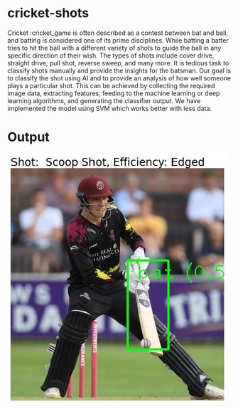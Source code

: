 # cricket-shots
Cricket :cricket_game is often described as a contest between bat and ball, and batting is considered one of its prime disciplines. While batting a batter tries to hit the ball with a different variety of shots to guide the ball in any specific direction of their wish. The types of shots include cover drive, straight drive, pull shot, reverse sweep, and many more. It is tedious task to classify shots manually and provide the insights for the batsman. Our goal is to classify the shot using AI and to provide an analysis of how well someone plays a particular shot. This can be achieved by collecting the required image data, extracting features, feeding to the machine learning or deep learning algorithms, and generating the classifier output. We have implemented the model using SVM which works better with less data.

# Output
![Output](scoop.JPG)

